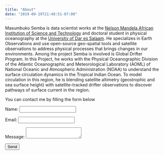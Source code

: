 ```yaml
---
title: "About"
date: "2019-09-19T21:48:51-07:00"
---
```


Masumbuko Semba is data scientist works at the [Nelson Mandela African Institution of Science and Technology](www.nm-aist.ac.tz) and doctoral student in physical oceanography at the [University of Dar es Salaam](www.udsm.ac.tz). He specializes in Earth Observations and use open-source geo-spatial tools and satellite observations to address physical processes that brings changes in our environments. Among the project Semba is involved is Global Drifter Program. In this Project, he works with the Physical Oceanographic Division of the Atlantic Oceanographic and Meteorological Laboratory (AOML) of National Oceanic and Atmospheric Administration (NOAA) to understand the surface circulation dynamics in the Tropical Indian Ocean. To model circulation in this region, he is blending satellite altimetry (geostrophic and sea surface height) with satellite-tracked drifter observations to discover pathways of surface current in the region.

You can contact me by filling the form below

<form name="contact" method="POST" netlify>
	<p>
    <label>Name: <input type="text" name="name" /></label>
  </p>
  <p>
    <label>Email: <input type="text" name="name" /></label>
  </p>
  <p>
    <label>Message: <textarea name="message"></textarea></label>
  </p>
  <div data-netlify-recaptcha></div>
  <p>
    <button type=”submit”>Send</button>
  </p>
</form>